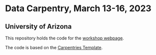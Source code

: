 # Data Carpentry, March 13-16, 2023
## University of Arizona

This repository holds the code for the [workshop webpage](https://jcoliver.github.io/2023-03-13-arizona-online/).

The code is based on the [Carpentries Template](https://github.com/swcarpentry/workshop-template).

